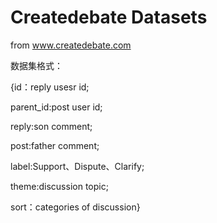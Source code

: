 # Createdebate Datasets

from www.createdebate.com

数据集格式：

{id：reply usesr id;

 parent_id:post user id;
 
 reply:son comment;

 post:father comment;

 label:Support、Dispute、Clarify;
 
 theme:discussion topic;
 
 sort：categories of discussion}


